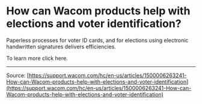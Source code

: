 # How can Wacom products help with elections and voter identification?

Paperless processes for voter ID cards, and for elections using electronic handwritten signatures delivers efficiencies.


To learn more click here.

---
Source: [https://support.wacom.com/hc/en-us/articles/1500006263241-How-can-Wacom-products-help-with-elections-and-voter-identification](https://support.wacom.com/hc/en-us/articles/1500006263241-How-can-Wacom-products-help-with-elections-and-voter-identification)
